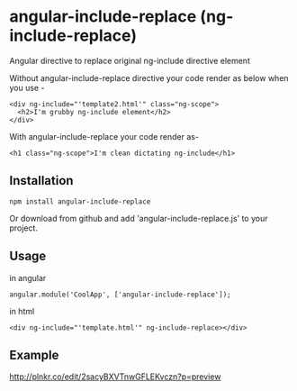 # angular-include-replace (ng-include-replace)
Angular directive to replace original ng-include directive element 


 
Without angular-include-replace directive your code render as below when you use -

    <div ng-include="'template2.html'" class="ng-scope">
      <h2>I'm grubby ng-include element</h2>
    </div> 
    

With angular-include-replace your code render as-

    <h1 class="ng-scope">I'm clean dictating ng-include</h1>



## Installation

    npm install angular-include-replace
Or download from github and add 'angular-include-replace.js' to your project.


## Usage

in angular

    angular.module('CoolApp', ['angular-include-replace']);

in html 

    <div ng-include="'template.html'" ng-include-replace></div>
    

## Example

http://plnkr.co/edit/2sacyBXVTnwGFLEKvczn?p=preview



